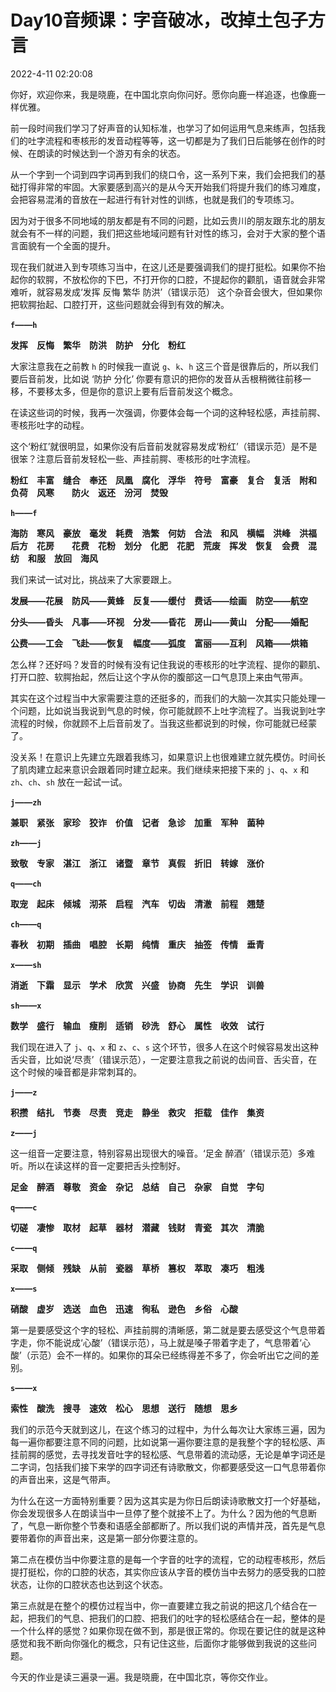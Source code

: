 # Day10音频课：字音破冰，改掉土包子方言

2022-4-11 02:20:08



你好，欢迎你来，我是晓鹿，在中国北京向你问好。愿你向鹿一样追逐，也像鹿一样优雅。

前一段时间我们学习了好声音的认知标准，也学习了如何运用气息来练声，包括我们的吐字流程和枣核形的发音动程等等，这一切都是为了我们日后能够在创作的时候、在朗读的时候达到一个游刃有余的状态。

从一个字到一个词到四字词再到我们的绕口令，这一系列下来，我们会把我们的基础打得非常的牢固。大家要感到高兴的是从今天开始我们将提升我们的练习难度，会把容易混淆的音放在一起进行有针对性的训练，也就是我们的专项练习。

因为对于很多不同地域的朋友都是有不同的问题，比如云贵川的朋友跟东北的朋友就会有不一样的问题，我们把这些地域问题有针对性的练习，会对于大家的整个语言面貌有一个全面的提升。

现在我们就进入到专项练习当中，在这儿还是要强调我们的提打挺松。如果你不抬起你的软腭，不放松你的下巴，不打开你的口腔，不提起你的颧肌，语音就会非常难听，就容易发成‘发挥 反悔 繁华 防洪’（错误示范） 这个杂音会很大，但如果你把软腭抬起、口腔打开，这些问题就会得到有效的解决。

**`f`——`h`**

**发挥&emsp;反悔&emsp;繁华&emsp;防洪&emsp;防护&emsp;分化&emsp;粉红**

大家注意我在之前教 `h` 的时候我一直说 `g`、`k`、`h` 这三个音是很靠后的，所以我们要后音前发，比如说 ‘防护 分化’ 你要有意识的把你的发音从舌根稍微往前移一移，不要移太多，但是你的意识上要有后音前发这个概念。

在读这些词的时候，我再一次强调，你要体会每一个词的这种轻松感，声挂前腭、枣核形吐字的动程。

这个‘粉红’就很明显，如果你没有后音前发就容易发成‘粉红’（错误示范）是不是很笨？注意后音前发轻松一些、声挂前腭、枣核形的吐字流程。

**粉红&emsp;丰富&emsp;缝合&emsp;奉还&emsp;凤凰&emsp;腐化&emsp;浮华&emsp;符号&emsp;富豪&emsp;复合&emsp;复活&emsp;附和&emsp;负荷&emsp;风寒&emsp;&emsp;防火&emsp;返还&emsp;汾河&emsp;焚毁**

**`h`——`f`**

**海防&emsp;寒风&emsp;豪放&emsp;毫发&emsp;耗费&emsp;浩繁&emsp;何妨&emsp;合法&emsp;和风&emsp;横幅&emsp;洪峰&emsp;洪福&emsp;后方&emsp;花房&emsp;&emsp;花费&emsp;花粉&emsp;划分&emsp;化肥&emsp;花肥&emsp;荒废&emsp;挥发&emsp;恢复&emsp;会费&emsp;混纺&emsp;和服&emsp;放回&emsp;海风**

我们来试一试对比，挑战来了大家要跟上。

**发展——花展&emsp;防风——黄蜂&emsp;反复——缓付&emsp;费话——绘画&emsp;防空——航空**

**分头——昏头&emsp;凡事——环视&emsp;分发——昏花&emsp;房山——黄山&emsp;分配——婚配**

**公费——工会&emsp;飞赴——恢复&emsp;幅度——弧度&emsp;富丽——互利&emsp;风箱——烘箱**

怎么样？还好吗？发音的时候有没有记住我说的枣核形的吐字流程、提你的颧肌、打开口腔、软腭抬起，然后让这个字从你的腹部这一口气息顶上来由气带声。

其实在这个过程当中大家需要注意的还挺多的，而我们的大脑一次其实只能处理一个问题，比如说当我说到气息的时候，你可能就顾不上吐字流程了。当我说到吐字流程的时候，你就顾不上后音前发了。当我这些都说到的时候，你可能就已经蒙了。

没关系！在意识上先建立先跟着我练习，如果意识上也很难建立就先模仿。时间长了肌肉建立起来意识会跟着同时建立起来。我们继续来把接下来的 `j`、`q`、`x` 和 `zh`、`ch`、`sh` 放在一起试一试。

**`j`——`zh`**

**兼职&emsp;紧张&emsp;家珍&emsp;狡诈&emsp;价值&emsp;记者&emsp;急诊&emsp;加重&emsp;军种&emsp;菌种**

**`zh`——`j`**

**致敬&emsp;专家&emsp;湛江&emsp;浙江&emsp;诸暨&emsp;章节&emsp;真假&emsp;折旧&emsp;转嫁&emsp;涨价**

**`q`——`ch`**

**取宠&emsp;起床&emsp;倾城&emsp;沏茶&emsp;启程&emsp;汽车&emsp;切齿&emsp;清澈&emsp;前程&emsp;翘楚**

**`ch`——`q`**

**春秋&emsp;初期&emsp;插曲&emsp;唱腔&emsp;长期&emsp;纯情&emsp;重庆&emsp;抽签&emsp;传情&emsp;垂青**

**`x`——`sh`**

**消逝&emsp;下霜&emsp;显示&emsp;学术&emsp;欣赏&emsp;兴盛&emsp;协商&emsp;先生&emsp;学识&emsp;训兽**

**`sh`——`x`**

**数学&emsp;盛行&emsp;输血&emsp;瘦削&emsp;适销&emsp;砂洗&emsp;舒心&emsp;属性&emsp;收效&emsp;试行**

我们现在进入了 `j`、`q`、`x` 和 `z`、`c`、`s` 这个环节，很多人在这个时候容易发出这种舌尖音，比如说‘尽责’（错误示范），一定要注意我之前说的齿间音、舌尖音，在这个时候的噪音都是非常刺耳的。

**`j`——`z`**

**积攒&emsp;结扎&emsp;节奏&emsp;尽责&emsp;竞走&emsp;静坐&emsp;救灾&emsp;拒载&emsp;佳作&emsp;集资**

**`z`——`j`**

这一组音一定要注意，特别容易出现很大的噪音。‘足金 醉酒’（错误示范）多难听。所以在读这样的音一定要把舌头控制好。

**足金&emsp;醉酒&emsp;尊敬&emsp;资金&emsp;杂记&emsp;总结&emsp;自己&emsp;杂家&emsp;自觉&emsp;字句**

**`q`——`c`**

**切磋&emsp;凄惨&emsp;取材&emsp;起草&emsp;器材&emsp;潜藏&emsp;钱财&emsp;青瓷&emsp;其次&emsp;清脆**

**`c`——`q`**

**采取&emsp;侧倾&emsp;残缺&emsp;从前&emsp;瓷器&emsp;草桥&emsp;篡权&emsp;萃取&emsp;凑巧&emsp;粗浅**

**`x`——`s`**

**硝酸&emsp;虚岁&emsp;选送&emsp;血色&emsp;迅速&emsp;徇私&emsp;逊色&emsp;乡俗&emsp;心酸**

第一是要感受这个字的轻松、声挂前腭的清晰感，第二就是要去感受这个气息带着字走，你不能说成‘心酸’（错误示范），马上就是嗓子带着字走了，气息带着‘心酸’（示范）会不一样的。如果你的耳朵已经练得差不多了，你会听出它之间的差别。

**`s`——`x`**

**索性&emsp;酸洗&emsp;搜寻&emsp;速效&emsp;松心&emsp;思想&emsp;送行&emsp;随想&emsp;思乡**

我们的示范今天就到这儿，在这个练习的过程中，为什么每次让大家练三遍，因为每一遍你都要注意不同的问题，比如说第一遍你要注意的是我整个字的轻松感、声挂前腭的感觉，去寻找发音吐字的轻松感、气息带着的流动感，无论是单字词还是二字词，包括我们接下来学的四字词还有诗歌散文，你都要感受这一口气息带着你的声音出来，这是气带声。

为什么在这一方面特别重要？因为这其实是为你日后朗读诗歌散文打一个好基础，你会发现很多人在朗读当中一旦停了整个就接不上了。为什么？因为他的气息断了，气息一断你整个节奏和语感全部都断了。所以我们说的声情并茂，首先是气息要带着你的声音出来，这是第一部分你要注意的。

第二点在模仿当中你要注意的是每一个字音的吐字的流程，它的动程枣核形，然后提打挺松，你的口腔的状态，其实你应该从字音的模仿当中去努力的感受我的口腔状态，让你的口腔状态也达到这个状态。

第三点就是在整个的模仿过程当中，你一直要建立我之前说的把这几个结合在一起，把我们的气息、把我们的口腔、把我们的吐字的轻松感结合在一起，整体的是一个什么样的感觉？如果你现在做不到，那是很正常的。你现在要记住的就是这种感觉和我不断向你强化的概念，只有记住这些，后面你才能够做到我说的这些问题。

今天的作业是读三遍录一遍。我是晓鹿，在中国北京，等你交作业。

